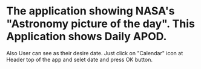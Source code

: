 # The application showing NASA's "Astronomy picture of the day". This Application shows Daily APOD.
Also User can see as their desire date. Just click on "Calendar" icon at Header top of the app and selet date and press OK button.
